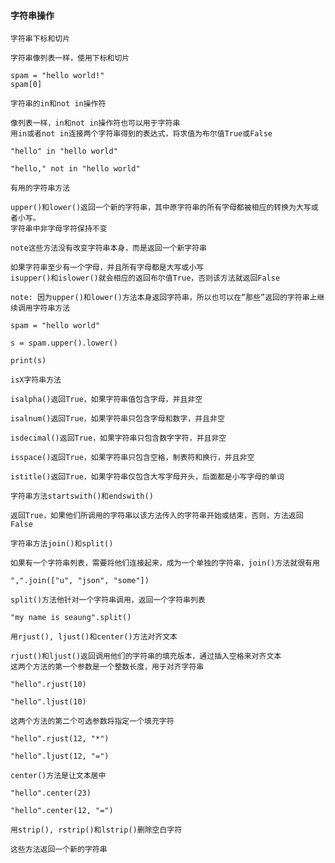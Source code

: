#### 字符串操作

>

    字符串下标和切片

    字符串像列表一样，使用下标和切片

    spam = "hello world!"
    spam[0]

    字符串的in和not in操作符

    像列表一样，in和not in操作符也可以用于字符串
    用in或者not in连接两个字符串得到的表达式，将求值为布尔值True或False

    "hello" in "hello world"

    "hello," not in "hello world"

    有用的字符串方法

    upper()和lower()返回一个新的字符串，其中原字符串的所有字母都被相应的转换为大写或者小写。
    字符串中非字母字符保持不变

    note这些方法没有改变字符串本身，而是返回一个新字符串

    如果字符串至少有一个字母，并且所有字母都是大写或小写
    isupper()和islower()就会相应的返回布尔值True，否则该方法就返回False

    note: 因为upper()和lower()方法本身返回字符串，所以也可以在“那些”返回的字符串上继续调用字符串方法

    spam = "hello world"

    s = spam.upper().lower()

    print(s)

    isX字符串方法

    isalpha()返回True，如果字符串值包含字母，并且非空

    isalnum()返回True，如果字符串只包含字母和数字，并且非空

    isdecimal()返回True，如果字符串只包含数字字符，并且非空

    isspace()返回True，如果字符串只包含空格，制表符和换行，并且非空

    istitle()返回True，如果字符串仅包含大写字母开头，后面都是小写字母的单词

    字符串方法startswith()和endswith()

    返回True，如果他们所调用的字符串以该方法传入的字符串开始或结束，否则，方法返回False

    字符串方法join()和split()

    如果有一个字符串列表，需要将他们连接起来，成为一个单独的字符串，join()方法就很有用

    ",".join(["u", "json", "some"])

    split()方法他针对一个字符串调用，返回一个字符串列表

    "my name is seaung".split()

    用rjust(), ljust()和center()方法对齐文本

    rjust()和ljust()返回调用他们的字符串的填充版本，通过插入空格来对齐文本
    这两个方法的第一个参数是一个整数长度，用于对齐字符串

    "hello".rjust(10)

    "hello".ljust(10)

    这两个方法的第二个可选参数将指定一个填充字符

    "hello".rjust(12, "*")

    "hello".ljust(12, "=")

    center()方法是让文本居中

    "hello".center(23)

    "hello".center(12, "=")

    用strip(), rstrip()和lstrip()删除空白字符

    这些方法返回一个新的字符串
